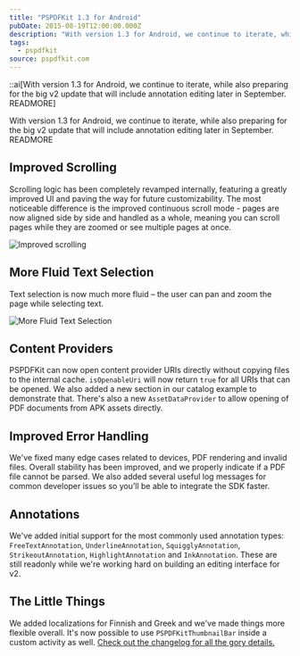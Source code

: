 ```yaml
---
title: "PSPDFKit 1.3 for Android"
pubDate: 2015-08-19T12:00:00.000Z
description: "With version 1.3 for Android, we continue to iterate, while also preparing for the big v2 update that will include annotation editing later in September. READMORE"
tags:
  - pspdfkit
source: pspdfkit.com
---
```


::ai[With version 1.3 for Android, we continue to iterate, while also preparing for the big v2 update that will include annotation editing later in September. READMORE]

With version 1.3 for Android, we continue to iterate, while also preparing for the big v2 update that will include annotation editing later in September.
READMORE

## Improved Scrolling

Scrolling logic has been completely revamped internally, featuring a greatly improved UI and paving the way for future customizability. The most noticeable difference is the improved continuous scroll mode - pages are now aligned side by side and handled as a whole, meaning you can scroll pages while they are zoomed or see multiple pages at once.

![Improved scrolling](/assets/img/pspdfkit/2015/pspdfkit-android-1-3/new_scroll.gif)

## More Fluid Text Selection

Text selection is now much more fluid – the user can pan and zoom the page while selecting text.

![More Fluid Text Selection](/assets/img/pspdfkit/2015/pspdfkit-android-1-3/fluid_text_selection.gif)

## Content Providers

PSPDFKit can now open content provider URIs directly without copying files to the internal cache. `isOpenableUri` will now return `true` for all URIs that can be opened. We also added a new section in our catalog example to demonstrate that. There's also a new `AssetDataProvider` to allow opening of PDF documents from APK assets directly.

## Improved Error Handling

We've fixed many edge cases related to devices, PDF rendering and invalid files. Overall stability has been improved, and we properly indicate if a PDF file cannot be parsed. We also added several useful log messages for common developer issues so you’ll be able to integrate the SDK faster.

## Annotations

We've added initial support for the most commonly used annotation types: `FreeTextAnnotation`, `UnderlineAnnotation`, `SquigglyAnnotation`, `StrikeoutAnnotation`, `HighlightAnnotation` and `InkAnnotation`. These are still readonly while we're working hard on building an editing interface for v2.

## The Little Things

We added localizations for Finnish and Greek and we've made things more flexible overall. It's now possible to use `PSPDFKitThumbnailBar` inside a custom activity as well. [Check out the changelog for all the gory details.](/changelog/android/)
